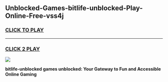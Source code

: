 
## Unblocked-Games-bitlife-unblocked-Play-Online-Free-vss4j
<h3>
<a href="https://premium76.site?title=bitlife-unblocked&ref=26A">CLICK TO PLAY</a></h3>
<hr>

<h3>
<a href="https://premium76.site?title=bitlife-unblocked&ref=26A">CLICK 2 PLAY</a>
  
</h3>

<a href="https://premium76.site?title=bitlife-unblocked&ref=26A"><img src="https://clearcache.store/games.png"></a>


**bitlife-unblocked games unblocked: Your Gateway to Fun and Accessible Online Gaming**
